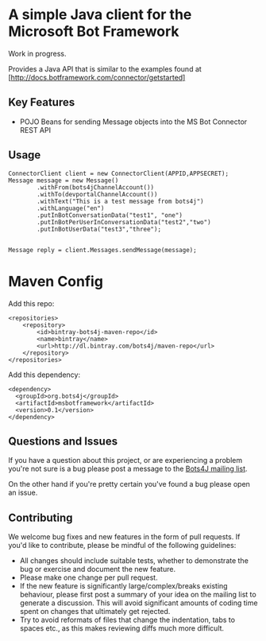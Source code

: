 A simple Java client for the Microsoft Bot Framework
====================================================

Work in progress.

Provides a Java API that is similar to the examples found at [http://docs.botframework.com/connector/getstarted]

Key Features
------------
	
-	POJO Beans for sending Message objects into the MS Bot Connector REST API

Usage
-----
 
	ConnectorClient client = new ConnectorClient(APPID,APPSECRET);
	Message message = new Message()
	        .withFrom(bots4jChannelAccount())
	        .withTo(devportalChannelAccount())
	        .withText("This is a test message from bots4j")
	        .withLanguage("en")
	        .putInBotConversationData("test1", "one")
	        .putInBotPerUserInConversationData("test2","two")
	        .putInBotUserData("test3","three");
	
	
	Message reply = client.Messages.sendMessage(message);
	
Maven Config
============

Add this repo:

    <repositories>
        <repository>
            <id>bintray-bots4j-maven-repo</id>
            <name>bintray</name>
            <url>http://dl.bintray.com/bots4j/maven-repo</url>
        </repository>
    </repositories>

Add this dependency:

    <dependency>
      <groupId>org.bots4j</groupId>
      <artifactId>msbotframework</artifactId>
      <version>0.1</version>
    </dependency>
    


Questions and Issues
--------------------
If you have a question about this project, or are experiencing a problem you're not sure is a bug please post a message to the
[Bots4J mailing list](https://groups.google.com/forum/#!forum/bots4j).

On the other hand if you're pretty certain you've found a bug please open an issue.

Contributing
------------
We welcome bug fixes and new features in the form of pull requests. If you'd like to contribute, please be mindful of the
following guidelines:
* All changes should include suitable tests, whether to demonstrate the bug or exercise and document the new feature.
* Please make one change per pull request.
* If the new feature is significantly large/complex/breaks existing behaviour, please first post a summary of your idea
on the mailing list to generate a discussion. This will avoid significant amounts of coding time spent on changes that ultimately get rejected.
* Try to avoid reformats of files that change the indentation, tabs to spaces etc., as this makes reviewing diffs much
more difficult.

